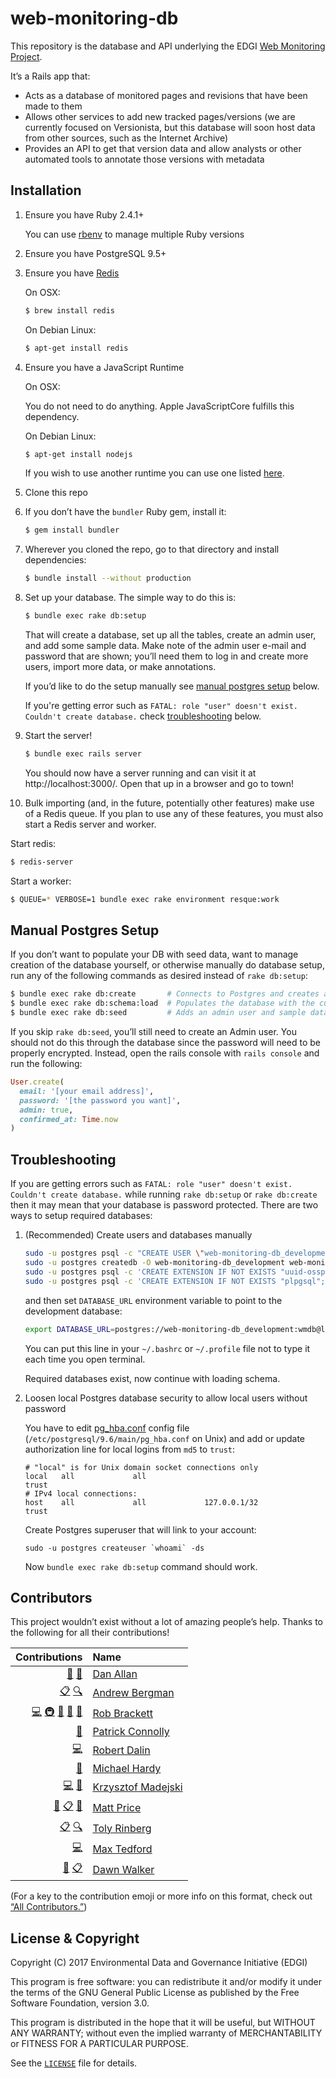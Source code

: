 # web-monitoring-db

This repository is the database and API underlying the EDGI [Web Monitoring Project](https://github.com/edgi-govdata-archiving/web-monitoring).

It’s a Rails app that:

- Acts as a database of monitored pages and revisions that have been made to them
- Allows other services to add new tracked pages/versions (we are currently focused on Versionista, but this database will soon host data from other sources, such as the Internet Archive)
- Provides an API to get that version data and allow analysts or other automated tools to annotate those versions with metadata


## Installation

1. Ensure you have Ruby 2.4.1+

   You can use [rbenv](https://github.com/rbenv/rbenv) to manage multiple Ruby versions

2. Ensure you have PostgreSQL 9.5+
3. Ensure you have [Redis](https://redis.io)

    On OSX:

    ```sh
    $ brew install redis
    ```

    On Debian Linux:

    ```sh
    $ apt-get install redis
    ```

4. Ensure you have a JavaScript Runtime

    On OSX:

    You do not need to do anything.  Apple JavaScriptCore fulfills this dependency.

    On Debian Linux:

    ```sh
    $ apt-get install nodejs
    ```
    If you wish to use another runtime you can use one listed [here](https://github.com/rails/execjs/blob/master/README.md).

5. Clone this repo
6. If you don’t have the `bundler` Ruby gem, install it:

    ```sh
    $ gem install bundler
    ```

7. Wherever you cloned the repo, go to that directory and install dependencies:

    ```sh
    $ bundle install --without production
    ```

8. Set up your database. The simple way to do this is:

    ```sh
    $ bundle exec rake db:setup
    ```

    That will create a database, set up all the tables, create an admin user, and add some sample data. Make note of the admin user e-mail and password that are shown; you’ll need them to log in and create more users, import more data, or make annotations.

    If you’d like to do the setup manually see [manual postgres setup](#manual-postgres-setup) below.

    If you're getting error such as `FATAL: role "user" doesn't exist. Couldn't create database.` check [troubleshooting](#troubleshooting) below.

9. Start the server!

    ```sh
    $ bundle exec rails server
    ```

    You should now have a server running and can visit it at http://localhost:3000/. Open that up in a browser and go to town!

10. Bulk importing (and, in the future, potentially other features) make use of a
   Redis queue. If you plan to use any of these features, you must also start a
   Redis server and worker.

   Start redis:

   ```sh
   $ redis-server
   ```

   Start a worker:

   ```sh
   $ QUEUE=* VERBOSE=1 bundle exec rake environment resque:work
   ```

## Manual Postgres Setup

If you don’t want to populate your DB with seed data, want to manage creation of the database yourself, or otherwise manually do database setup, run any of the following commands as desired instead of `rake db:setup`:

```sh
$ bundle exec rake db:create       # Connects to Postgres and creates a new database
$ bundle exec rake db:schema:load  # Populates the database with the current schema
$ bundle exec rake db:seed         # Adds an admin user and sample data
```

If you skip `rake db:seed`, you’ll still need to create an Admin user. You should not do this through the database since the password will need to be properly encrypted. Instead, open the rails console with `rails console` and run the following:

```ruby
User.create(
  email: '[your email address]',
  password: '[the password you want]',
  admin: true,
  confirmed_at: Time.now
)
```

## Troubleshooting

If you are getting errors such as `FATAL: role "user" doesn't exist. Couldn't create database.` while running `rake db:setup` or `rake db:create` then it may mean that your database is password protected. There are two ways to setup required databases:

1. (Recommended) Create users and databases manually

    ```sh
    sudo -u postgres psql -c "CREATE USER \"web-monitoring-db_development\" WITH PASSWORD 'wmdb';"
    sudo -u postgres createdb -O web-monitoring-db_development web-monitoring-db_development -E utf-8
    sudo -u postgres psql -c 'CREATE EXTENSION IF NOT EXISTS "uuid-ossp";' web-monitoring-db_development
    sudo -u postgres psql -c 'CREATE EXTENSION IF NOT EXISTS "plpgsql";' web-monitoring-db_development
    ```

    and then set `DATABASE_URL` environment variable to point to the development database:

    ```sh
    export DATABASE_URL=postgres://web-monitoring-db_development:wmdb@localhost/web-monitoring-db_development
    ```

    You can put this line in your `~/.bashrc` or `~/.profile` file not to type it each time you open terminal.

    Required databases exist, now continue with loading schema.

2. Loosen local Postgres database security to allow local users without password

    You have to edit [pg_hba.conf](https://www.postgresql.org/docs/9.6/static/auth-pg-hba-conf.html) config file (`/etc/postgresql/9.6/main/pg_hba.conf` on Unix) and add or update authorization line for local logins from `md5` to `trust`:

    ```
    # "local" is for Unix domain socket connections only
    local   all             all                                     trust
    # IPv4 local connections:
    host    all             all             127.0.0.1/32            trust
    ```

    Create Postgres superuser that will link to your account:
    ```
    sudo -u postgres createuser `whoami` -ds
    ```

    Now `bundle exec rake db:setup` command should work.

## Contributors

This project wouldn’t exist without a lot of amazing people’s help. Thanks to the following for all their contributions!

<!-- ALL-CONTRIBUTORS-LIST:START -->
| Contributions | Name |
| ----: | :---- |
| [📖](# "Documentation") [👀](# "Reviewer") | [Dan Allan](https://github.com/danielballan) |
| [📋](# "Organizer") [🔍](# "Funding/Grant Finder") | [Andrew Bergman](https://github.com/ambergman) |
| [💻](# "Code") [🚇](# "Infrastructure") [📖](# "Documentation") [💬](# "Answering Questions") [👀](# "Reviewer") | [Rob Brackett](https://github.com/Mr0grog) |
| [📖](# "Documentation") | [Patrick Connolly](https://github.com/patcon) |
| [💻](# "Code") | [Robert Dalin](https://github.com/rdalin82) |
| [📖](# "Documentation") | [Michael Hardy](https://github.com/michardy) |
| [💻](# "Code") [📖](# "Documentation") | [Krzysztof Madejski](https://github.com/KrzysztofMadejski) |
| [📖](# "Documentation") [📋](# "Organizer") [📢](# "Talks") | [Matt Price](https://github.com/titaniumbones) |
| [📋](# "Organizer") [🔍](# "Funding/Grant Finder") | [Toly Rinberg](https://github.com/trinberg) |
| [💻](# "Code") | [Max Tedford](https://github.com/maxtedford) |
| [📖](# "Documentation") [📋](# "Organizer") | [Dawn Walker](https://github.com/dcwalk) |
<!-- ALL-CONTRIBUTORS-LIST:END -->

(For a key to the contribution emoji or more info on this format, check out [“All Contributors.”](https://github.com/kentcdodds/all-contributors))


## License & Copyright

Copyright (C) 2017 Environmental Data and Governance Initiative (EDGI)

This program is free software: you can redistribute it and/or modify it under the terms of the GNU General Public License as published by the Free Software Foundation, version 3.0.

This program is distributed in the hope that it will be useful, but WITHOUT ANY WARRANTY; without even the implied warranty of MERCHANTABILITY or FITNESS FOR A PARTICULAR PURPOSE.

See the [`LICENSE`](https://github.com/edgi-govdata-archiving/webpage-versions-db/blob/master/LICENSE) file for details.
